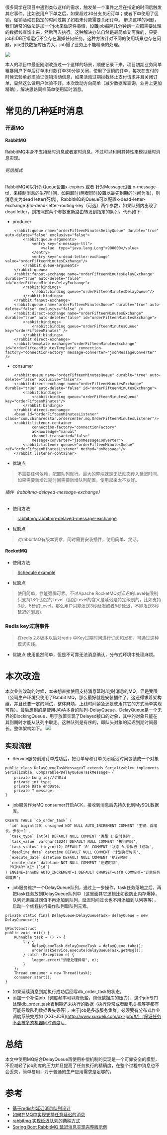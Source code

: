  很多同学在项目中遇到类似这样的需求，触发某一个事件之后在指定的时间后触发其它事件。比如说用户下单之后，如果超过30分支关闭订单；或者下单使用了促销，促销活动在指定的时间过期了如若未付款需要关闭订单。 解决这样的问题，我们通常的做法是加一个job来做这件事情，设置job每隔几分钟跑一次把需要处理的数据线查询出来，然后再去执行。这种解决办法自然是最简单又可靠的，只要job和DB正常运行不会存在漏掉任何任务。这种方法针对不同的使用场景也存在问题，job过快数据库压力大，job慢了业务上不能精确的处理。

![](https://github.com/moxingwang/collection/blob/master/resources/image/%E6%B6%88%E6%81%AF%E5%BB%B6%E8%BF%9F%E6%94%B9%E9%80%A0%E5%89%8D.jpg?raw=true)

 本人的项目中最近刚刚改造过一个这样的场景，顺便记录下来。项目初期业务简单粗暴用户下单后订单未付款订单30分钟关闭，使用了促销的订单，每次在支付的时候去验单必须验证促销活动信息，如果活动过期拦截终止支付请求并且关闭订单，显然这么做用户体验不好。本次改动方向简单（减少数据库查询，业务上更加精确），解决思路同样简单使用延时消息。

# 常见的几种延时消息
### 开源MQ
#### RabbitMQ
 RabbitMQ本身不支持延时消息或者定时消息，不过可以利用其特性来模拟延时消息实现。

###### 死信模式
 RabbitMQ可以针对Queue设置x-expires 或者 针对Message设置 x-message-ttl，来控制消息的生存时间，如果超时(两者同时设置以最先到期的时间为准)，则消息变为dead letter(死信)，RabbitMQ的Queue可以配置x-dead-letter-exchange 和x-dead-letter-routing-key（可选）两个参数，如果队列内出现了dead letter，则按照这两个参数重新路由转发到指定的队列。代码如下:

* producer
````
    <rabbit:queue name="orderFifteenMinutesDelayQueue" durable="true" auto-delete="false" exclusive="false">
        <rabbit:queue-arguments>
            <entry key="x-message-ttl">
                <value  type="java.lang.Long">900000</value>
            </entry>
            <entry key="x-dead-letter-exchange" value="orderFifteenMinutesExchange"/>
        </rabbit:queue-arguments>
    </rabbit:queue>
    <rabbit:fanout-exchange name="orderFifteenMinutesDelayExchange" durable="true" auto-delete="false" id="orderFifteenMinutesDelayExchange">
        <rabbit:bindings>
            <rabbit:binding queue="orderFifteenMinutesDelayQueue"/>
        </rabbit:bindings>
    </rabbit:fanout-exchange>
    <rabbit:queue name="orderFifteenMinutesQueue" durable="true" auto-delete="false" exclusive="false" />
    <rabbit:direct-exchange name="orderFifteenMinutesExchange" durable="true" auto-delete="false" id="orderFifteenMinutesExchange">
        <rabbit:bindings>
            <rabbit:binding queue="orderFifteenMinutesQueue" key="orderFifteenMinutes" />
        </rabbit:bindings>
    </rabbit:direct-exchange>
    <rabbit:template exchange="orderFifteenMinutesExchange" id="orderFifteenMinutesTemplate" connection-factory="connectionFactory" message-converter="jsonMessageConverter" />

````
* consumer
````
    <rabbit:queue name="orderFifteenMinutesQueue" durable="true" auto-delete="false" exclusive="false"/>
    <rabbit:direct-exchange name="orderFifteenMinutesExchange" durable="true" auto-delete="false" id="orderFifteenMinutesExchange">
        <rabbit:bindings>
            <rabbit:binding queue="orderFifteenMinutesQueue" key="orderFifteenMinutes"/>
        </rabbit:bindings>
    </rabbit:direct-exchange>
    <bean id="orderFifteenMinutesListener" class="com.chinaredstar.ordercenter.mq.OrderFifteenMinutesListener"/>
    <rabbit:listener-container
            connection-factory="connectionFactory"
            acknowledge="manual"
            channel-transacted="false"
            message-converter="jsonMessageConverter">
        <rabbit:listener queues="orderFifteenMinutesQueue" ref="orderFifteenMinutesListener" method="onMessage"/>
    </rabbit:listener-container>
````

* 优缺点
> 不需要任何依赖，配置队列就行。最大的弊端就是无法动态传入延迟时间，如果需要新增过期时间需要新增队列配置，使用起来太不友好。

###### 插件（rabbitmq-delayed-message-exchange）
* 使用方法
> [rabbitmq/rabbitmq-delayed-message-exchange](https://github.com/rabbitmq/rabbitmq-delayed-message-exchange)
* 优缺点
> 对rabbitMQ有版本要求，同时需要安装插件，使用简单、灵活。
#### RocketMQ
* 使用方法
> [Schedule example](http://rocketmq.apache.org/docs/schedule-example/)
* 优缺点
> 使用简单，性能强悍可靠。不过Apache RocketMQ对延迟的Level有限制只支持18个固定的Level（固定Level的含义是延迟是特定级别的，比如支持3秒、5秒的Level，那么用户只能发送3秒延迟或者5秒延迟，不能发送8秒延迟的消息）。
### Redis key过期事件
> 在redis 2.8版本以后对redis 中Key过期时间进行订阅和发布，可通过这种模式实践。
* 优缺点
 使用虽然简单，但是不可靠无法消息确认，分布式环境中处理麻烦。

# 本次改造
 本次业务改动的时候，本来想直接使用支持消息延时/定时消息的MQ，但是受限（公司生产环境只使用了Rabbit MQ，那么最好就是安装插件了，这还得求着架构组，并且还要一定的测试，整体麻烦，上线时间紧急还是使用其它的方式简单实现可靠）。最后想到的是使用JAVA本身的队列-DelayQueue。DelayQueue是一个无界的BlockingQueue，用于放置实现了Delayed接口的对象，其中的对象只能在其到期时才能从队列中取走。这种队列是有序的，即队头对象的延迟到期时间最长。整体架构如下。
![](https://github.com/moxingwang/collection/blob/master/resources/image/%E6%B6%88%E6%81%AF%E5%BB%B6%E8%BF%9F%E6%94%B9%E9%80%A0%E5%90%8E.jpg?raw=true)
## 实现流程
* Service服务创建订单成功后，把订单号和订单关闭延迟时间包装成一个对象
````
public class DelayQueueTaskMessage<T extends Serializable> implements Serializable, Comparable<DelayQueueTaskMessage> {
    private Long id;//订单id
    private int type;
    private Date endDate;
    private T message;
}
````
* job服务作为MQ consumer开启ACK，接收到消息后先持久化到MySQL数据库。
````
CREATE TABLE `db_order_task` (
  `id` bigint(20) unsigned NOT NULL AUTO_INCREMENT COMMENT '主键，自增长，步长＝1',
  `task_type` int(4) DEFAULT NULL COMMENT '类型 1 定时关闭',
  `task_value` varchar(1024) DEFAULT NULL COMMENT '执行内容',
  `task_status` tinyint(2) DEFAULT '0' COMMENT '状态 0 未执行 1成功',
  `deadline_date` datetime DEFAULT NULL COMMENT '计划执行时间',
  `execute_date` datetime DEFAULT NULL COMMENT '执行时间',
  `create_date` datetime NOT NULL COMMENT '创建时间',
  PRIMARY KEY (`id`)
) ENGINE=InnoDB AUTO_INCREMENT=1 DEFAULT CHARSET=utf8 COMMENT='订单任务调度表';
````
* job服务维护一个DelayQueue队列，通过上一步操作，task任务落地之后，再把task任务放到DelayQueue队列中（这里面其它逻辑比如说防止内存爆掉，队列元素超过阀值不再添加到队列，延迟时间过长也不用添加到队列等等），启动一个线程执行操作队列取队列元素。
````
private static final DelayQueue<DelayQueueTask> delayQueue = new DelayQueue<>();

@PostConstruct
public void init() {
    Runnable task = () -> {
        try {
            DelayQueueTask delayQueueTask = delayQueue.take();
            orderTaskService.execute(delayQueueTask.getMsg());
        } catch (Exception e) {
            logger.error("消息处理异常", e);
        }
    };
    Thread consumer = new Thread(task);
    consumer.start();
}
````
* 如果延续消息到期执行成功后回写db_order_task的状态。
* 添加一个补偿job（调度频率可以降低些，降低数据库的压力），这个job专门处理db_order_task表到期还未执行的数据（执行异常或者断电关机等等都有可能导致队列数据丢失等等），由于job是多态服务集群，必须要有分布式作业调度系统完成如 [XXL-JOB](http://www.xuxueli.com/xxl-job/#/）(保证任务不会被多态机器同时调度)。


# 总结
 本文中使用MQ结合DelayQueue再使用补偿机制的实现是一个可靠安全的模型，不但减轻了job刷库的压力并且提高了任务执行的精确度，在整个过程中消息也不会丢失，简单易用，对于普通的生产应用需求是足够的。

# 参考
* [基于redis的延迟消息队列设计](https://www.cnblogs.com/peachyy/p/7398430.html)
* [如何在MQ中实现支持任意延迟的消息](https://www.cnblogs.com/luckcs/articles/8202380.html)
* [rabbitmq 实现延迟队列的两种方式](https://blog.csdn.net/u014308482/article/details/53036770)
* [Spring Boot RabbitMQ 延迟消息实现完整版示例](https://www.jb51.net/article/139457.htm)